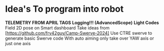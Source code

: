 # Idea's To program into robot

**TELEMETRY FROM APRIL TAGS**
**Logging!!! (AdvancedScope)**
**Light Codes**
Field 2D pose on Smart dashboard
Take ideas from [https://github.com/fry42guy/Camp-Swerve-2024]
Use CTRE swerve to generate basic Swerve code
With auto aiming only take over YAW axis or just one axis